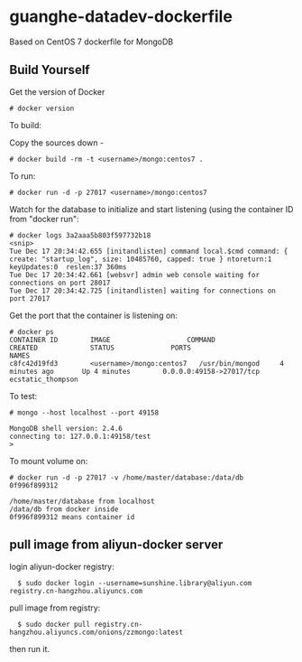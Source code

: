 guanghe-datadev-dockerfile
========================

Based on CentOS 7 dockerfile for MongoDB

## Build Yourself

Get the version of Docker

    # docker version

To build:

Copy the sources down -

    # docker build -rm -t <username>/mongo:centos7 .

To run:

    # docker run -d -p 27017 <username>/mongo:centos7

Watch for the database to initialize and start listening (using the container ID from "docker run":

```
# docker logs 3a2aaa5b803f597732b18
<snip>
Tue Dec 17 20:34:42.655 [initandlisten] command local.$cmd command: { create: "startup_log", size: 10485760, capped: true } ntoreturn:1 keyUpdates:0  reslen:37 360ms
Tue Dec 17 20:34:42.661 [websvr] admin web console waiting for connections on port 28017
Tue Dec 17 20:34:42.725 [initandlisten] waiting for connections on port 27017
```

Get the port that the container is listening on:

```
# docker ps
CONTAINER ID        IMAGE                   COMMAND             CREATED             STATUS              PORTS                      NAMES
c8fc42d19fd3        <username>/mongo:centos7   /usr/bin/mongod     4 minutes ago       Up 4 minutes        0.0.0.0:49158->27017/tcp   ecstatic_thompson
```

To test:

```
# mongo --host localhost --port 49158

MongoDB shell version: 2.4.6
connecting to: 127.0.0.1:49158/test
>
```

To mount volume on:

```
# docker run -d -p 27017 -v /home/master/database:/data/db 0f996f899312

/home/master/database from localhost
/data/db from docker inside
0f996f899312 means container id
```


## pull image from aliyun-docker server

login aliyun-docker registry:

```
  $ sudo docker login --username=sunshine.library@aliyun.com registry.cn-hangzhou.aliyuncs.com
```

pull image from registry:

```
  $ sudo docker pull registry.cn-hangzhou.aliyuncs.com/onions/zzmongo:latest
```

then run it.
